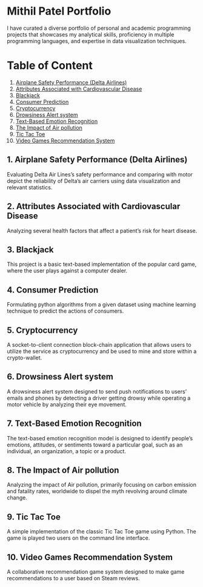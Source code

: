 # Mithil Patel Portfolio

I have curated a diverse portfolio of personal and academic programming projects that showcases my analytical skills, proficiency in multiple programming languages, and expertise in data visualization techniques.

# Table of Content

1.	[Airplane Safety Performance (Delta Airlines)](Airplane&#32;Safety&#32;Performance&#32;(Delta&#32;Airlines)/)
2.	[Attributes Associated with Cardiovascular Disease](Attributes&#32;Associated&#32;with&#32;Cardiovascular&#32;Disease/)
3.	[Blackjack](Blackjack/)
4.	[Consumer Prediction](Consumer&#32;Prediction/)
5.	[Cryptocurrency](Cryptocurrency/)
6.	[Drowsiness Alert system](Drowsiness&#32Alert&#32System/)
7.	[Text-Based Emotion Recognition](Text-Based&#32;Emotion&#32;Recognition/)
8.	[The Impact of Air pollution](The&#32;Impact&#32;of&#32;Air&#32;pollution/)
9.	[Tic Tac Toe](Tic&#32;Tac&#32;Toe/)
10.	[Video Games Recommendation System](Video&#32;Games&#32;Recommendation&#32;System/)

## 1.	Airplane Safety Performance (Delta Airlines)
Evaluating Delta Air Lines’s safety performance and comparing with motor depict the reliability of Delta’s air carriers using data visualization and relevant statistics.

## 2.	Attributes Associated with Cardiovascular Disease
Analyzing several health factors that affect a patient’s risk for heart disease.

## 3.	Blackjack
This project is a basic text-based implementation of the popular card game, where the user plays against a computer dealer.

## 4.	Consumer Prediction
Formulating python algorithms from a given dataset using machine learning technique to predict the actions of consumers. 

## 5.	Cryptocurrency
A socket-to-client connection block-chain application that allows users to utilize the service as cryptocurrency and be used to mine and store within a crypto-wallet. 

## 6.	Drowsiness Alert system
A drowsiness alert system designed to send push notifications to users’ emails and phones by detecting a driver getting drowsy while operating a motor vehicle by analyzing their eye movement.

## 7.	Text-Based Emotion Recognition
The text-based emotion recognition model is designed to identify people’s emotions, attitudes, or sentiments toward a particular goal, such as an individual, an organization, a topic or a product.

## 8.	The Impact of Air pollution
Analyzing the impact of Air pollution, primarily focusing on carbon emission and fatality rates, worldwide to dispel the myth revolving around climate change.

## 9.	Tic Tac Toe
A simple implementation of the classic Tic Tac Toe game using Python. The game is played two users on the command line interface.

## 10.	Video Games Recommendation System
A collaborative recommendation game system designed to make game recommendations to a user based on Steam reviews.

